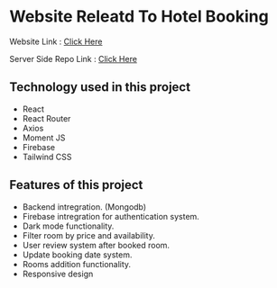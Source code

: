 # Website Releatd To Hotel Booking

<span>Website Link : <a href="https://chimerical-treacle-35dd40.netlify.app">Click Here</a></span>

<span>Server Side Repo Link : <a href="https://github.com/SabbirAhamedMaruf/hotel-management-server">Click Here</a></span>

## Technology used in this project

- React
- React Router
- Axios
- Moment JS
- Firebase
- Tailwind CSS

## Features of this project

- Backend intregration. (Mongodb)
- Firebase intregration for authentication system.
- Dark mode functionality.
- Filter room by price and availability.
- User review system after booked room.
- Update booking date system.
- Rooms addition functionality.
- Responsive design
